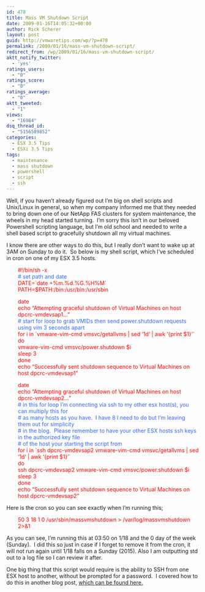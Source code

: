 ```yaml
---
id: 478
title: Mass VM Shutdown Script
date: 2009-01-16T14:05:32+00:00
author: Rick Scherer
layout: post
guid: http://vmwaretips.com/wp/?p=478
permalink: /2009/01/16/mass-vm-shutdown-script/
redirect_from: /wp/2009/01/16/mass-vm-shutdown-script/
aktt_notify_twitter:
  - 'yes'
ratings_users:
  - "0"
ratings_score:
  - "0"
ratings_average:
  - "0"
aktt_tweeted:
  - "1"
views:
  - "16984"
dsq_thread_id:
  - "5156589852"
categories:
  - ESX 3.5 Tips
  - ESXi 3.5 Tips
tags:
  - maintenance
  - mass shutdown
  - powershell
  - script
  - ssh
---
```

Well, if you haven&#8217;t already figured out I&#8217;m big on shell scripts and Unix/Linux in general, so when my company informed me that they needed to bring down one of our NetApp FAS clusters for system maintenance, the wheels in my head started turning.  I&#8217;m sorry this isn&#8217;t in our beloved Powershell scripting language, but I&#8217;m old school and needed to write a shell based script to gracefully shutdown all my virtual machines.

<!--more-->

I know there are other ways to do this, but I really don&#8217;t want to wake up at 3AM on Sunday to do it.  So below is my shell script, which I&#8217;ve scheduled in cron on one of my ESX 3.5 hosts.

<p style="padding-left: 30px;">
  <span style="color: #ff0000;">#!/bin/sh -x<br /> <span style="color: #3366ff;"># set path and date</span><br /> DATE=`date +%m.%d.%G.%H%M`<br /> PATH=$PATH:/bin:/usr/bin:/usr/sbin</span>
</p>

<p style="padding-left: 30px;">
  <span style="color: #ff0000;">date<br /> echo &#8220;Attempting graceful shutdown of Virtual Machines on host dpcrc-vmdevsap1&#8230;&#8221;</span><br /> <span style="color: #3366ff;"># start for loop to grab VMIDs then send power.shutdown requests using vim 3 seconds apart</span><br /> <span style="color: #ff0000;">for i in `vmware-vim-cmd vmsvc/getallvms | sed &#8216;1d&#8217; | awk &#8216;{print $1}&#8217;`<br /> do<br /> vmware-vim-cmd vmsvc/power.shutdown $i<br /> sleep 3<br /> done<br /> echo &#8220;Successfully sent shutdown sequence to Virtual Machines on host dpcrc-vmdevsap1&#8221;</span>
</p>

<p style="padding-left: 30px;">
  <span style="color: #ff0000;">date<br /> echo &#8220;Attempting graceful shutdown of Virtual Machines on host dpcrc-vmdevsap2&#8230;&#8221;</span><br /> <span style="color: #3366ff;"># in this for loop I&#8217;m connecting via ssh to my other esx host(s), you can multiply this for<br /> # as many hosts as you have.  I have 8 I need to do but I&#8217;m leaving them out for simplicity<br /> # in the blog.  Please remember to have your other ESX hosts ssh keys in the authorized key file<br /> # of the host your starting the script from</span><br /> <span style="color: #ff0000;">for i in `ssh dpcrc-vmdevsap2 vmware-vim-cmd vmsvc/getallvms | sed &#8216;1d&#8217; | awk &#8216;{print $1}&#8217;`<br /> do<br /> ssh dpcrc-vmdevsap2 vmware-vim-cmd vmsvc/power.shutdown $i<br /> sleep 3<br /> done<br /> echo &#8220;Successfully sent shutdown sequence to Virtual Machines on host dpcrc-vmdevsap2&#8221;</span>
</p>

Here is the cron so you can see exactly when I&#8217;m running this;

<p style="padding-left: 30px;">
  <span style="color: #ff0000;">50 3 18 1 0 /usr/sbin/massvmshutdown > /var/log/massvmshutdown 2>&1</span>
</p>

As you can see, I&#8217;m running this at 03:50 on 1/18 and the 0 day of the week (Sunday).  I did this so just in case if I forget to remove it from the cron, it will not run again until 1/18 falls on a Sunday (2015). Also I am outputting std out to a log file so I can review it after.

One big thing that this script would require is the ability to SSH from one ESX host to another, without be prompted for a password.  I covered how to do this in another blog post, <a href="http://vmwaretips.com/wp/2009/01/16/ssh-from-esx-host-to-esx-host-with-no-password/" target="_blank">which can be found here.</a>
